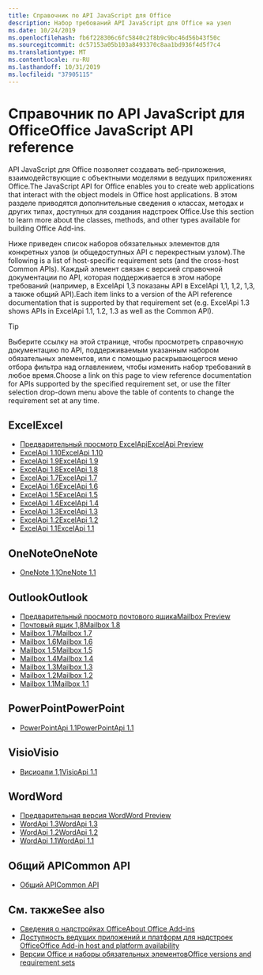 ```yaml
---
title: Справочник по API JavaScript для Office
description: Набор требований API JavaScript для Office на узел
ms.date: 10/24/2019
ms.openlocfilehash: fb6f228306c6fc5840c2f8b9c9bc46d56b43f50c
ms.sourcegitcommit: dc57153a05b103a8493370c8aa1bd936f4d5f7c4
ms.translationtype: MT
ms.contentlocale: ru-RU
ms.lasthandoff: 10/31/2019
ms.locfileid: "37905115"
---
```

# <a name="office-javascript-api-reference"></a><span data-ttu-id="765ff-103">Справочник по API JavaScript для Office</span><span class="sxs-lookup"><span data-stu-id="765ff-103">Office JavaScript API reference</span></span>

<span data-ttu-id="765ff-104">API JavaScript для Office позволяет создавать веб-приложения, взаимодействующие с объектными моделями в ведущих приложениях Office.</span><span class="sxs-lookup"><span data-stu-id="765ff-104">The JavaScript API for Office enables you to create web applications that interact with the object models in Office host applications.</span></span> <span data-ttu-id="765ff-105">В этом разделе приводятся дополнительные сведения о классах, методах и других типах, доступных для создания надстроек Office.</span><span class="sxs-lookup"><span data-stu-id="765ff-105">Use this section to learn more about the classes, methods, and other types available for building Office Add-ins.</span></span>

<span data-ttu-id="765ff-106">Ниже приведен список наборов обязательных элементов для конкретных узлов (и общедоступных API с перекрестным узлом).</span><span class="sxs-lookup"><span data-stu-id="765ff-106">The following is a list of host-specific requirement sets (and the cross-host Common APIs).</span></span> <span data-ttu-id="765ff-107">Каждый элемент связан с версией справочной документации по API, которая поддерживается в этом наборе требований (например, в ExcelApi 1,3 показаны API в ExcelApi 1,1, 1,2, 1,3, а также общий API).</span><span class="sxs-lookup"><span data-stu-id="765ff-107">Each item links to a version of the API reference documentation that is supported by that requirement set (e.g. ExcelApi 1.3 shows APIs in ExcelApi 1.1, 1.2, 1.3 as well as the Common API).</span></span>

> [!TIP]
> <span data-ttu-id="765ff-108">Выберите ссылку на этой странице, чтобы просмотреть справочную документацию по API, поддерживаемым указанным набором обязательных элементов, или с помощью раскрывающегося меню отбора фильтра над оглавлением, чтобы изменить набор требований в любое время.</span><span class="sxs-lookup"><span data-stu-id="765ff-108">Choose a link on this page to view reference documentation for APIs supported by the specified requirement set, or use the filter selection drop-down menu above the table of contents to change the requirement set at any time.</span></span>

## <a name="excel"></a><span data-ttu-id="765ff-109">Excel</span><span class="sxs-lookup"><span data-stu-id="765ff-109">Excel</span></span>

- [<span data-ttu-id="765ff-110">Предварительный просмотр ExcelApi</span><span class="sxs-lookup"><span data-stu-id="765ff-110">ExcelApi Preview</span></span>](/javascript/api/excel?view=excel-js-preview)
- [<span data-ttu-id="765ff-111">ExcelApi 1.10</span><span class="sxs-lookup"><span data-stu-id="765ff-111">ExcelApi 1.10</span></span>](/javascript/api/excel?view=excel-js-1.10)
- [<span data-ttu-id="765ff-112">ExcelApi 1.9</span><span class="sxs-lookup"><span data-stu-id="765ff-112">ExcelApi 1.9</span></span>](/javascript/api/excel?view=excel-js-1.9)
- [<span data-ttu-id="765ff-113">ExcelApi 1.8</span><span class="sxs-lookup"><span data-stu-id="765ff-113">ExcelApi 1.8</span></span>](/javascript/api/excel?view=excel-js-1.8)
- [<span data-ttu-id="765ff-114">ExcelApi 1.7</span><span class="sxs-lookup"><span data-stu-id="765ff-114">ExcelApi 1.7</span></span>](/javascript/api/excel?view=excel-js-1.7)
- [<span data-ttu-id="765ff-115">ExcelApi 1.6</span><span class="sxs-lookup"><span data-stu-id="765ff-115">ExcelApi 1.6</span></span>](/javascript/api/excel?view=excel-js-1.6)
- [<span data-ttu-id="765ff-116">ExcelApi 1.5</span><span class="sxs-lookup"><span data-stu-id="765ff-116">ExcelApi 1.5</span></span>](/javascript/api/excel?view=excel-js-1.5)
- [<span data-ttu-id="765ff-117">ExcelApi 1.4</span><span class="sxs-lookup"><span data-stu-id="765ff-117">ExcelApi 1.4</span></span>](/javascript/api/excel?view=excel-js-1.4)
- [<span data-ttu-id="765ff-118">ExcelApi 1.3</span><span class="sxs-lookup"><span data-stu-id="765ff-118">ExcelApi 1.3</span></span>](/javascript/api/excel?view=excel-js-1.3)
- [<span data-ttu-id="765ff-119">ExcelApi 1.2</span><span class="sxs-lookup"><span data-stu-id="765ff-119">ExcelApi 1.2</span></span>](/javascript/api/excel?view=excel-js-1.2)
- [<span data-ttu-id="765ff-120">ExcelApi 1.1</span><span class="sxs-lookup"><span data-stu-id="765ff-120">ExcelApi 1.1</span></span>](/javascript/api/excel?view=excel-js-1.1)

## <a name="onenote"></a><span data-ttu-id="765ff-121">OneNote</span><span class="sxs-lookup"><span data-stu-id="765ff-121">OneNote</span></span>

- [<span data-ttu-id="765ff-122">OneNote 1,1</span><span class="sxs-lookup"><span data-stu-id="765ff-122">OneNote 1.1</span></span>](/javascript/api/onenote?view=onenote-js-1.1)

## <a name="outlook"></a><span data-ttu-id="765ff-123">Outlook</span><span class="sxs-lookup"><span data-stu-id="765ff-123">Outlook</span></span>

- [<span data-ttu-id="765ff-124">Предварительный просмотр почтового ящика</span><span class="sxs-lookup"><span data-stu-id="765ff-124">Mailbox Preview</span></span>](/javascript/api/outlook?view=outlook-js-preview)
- [<span data-ttu-id="765ff-125">Почтовый ящик 1,8</span><span class="sxs-lookup"><span data-stu-id="765ff-125">Mailbox 1.8</span></span>](/javascript/api/outlook?view=outlook-js-1.8)
- [<span data-ttu-id="765ff-126">Mailbox 1.7</span><span class="sxs-lookup"><span data-stu-id="765ff-126">Mailbox 1.7</span></span>](/javascript/api/outlook?view=outlook-js-1.7)
- [<span data-ttu-id="765ff-127">Mailbox 1.6</span><span class="sxs-lookup"><span data-stu-id="765ff-127">Mailbox 1.6</span></span>](/javascript/api/outlook?view=outlook-js-1.6)
- [<span data-ttu-id="765ff-128">Mailbox 1.5</span><span class="sxs-lookup"><span data-stu-id="765ff-128">Mailbox 1.5</span></span>](/javascript/api/outlook?view=outlook-js-1.5)
- [<span data-ttu-id="765ff-129">Mailbox 1.4</span><span class="sxs-lookup"><span data-stu-id="765ff-129">Mailbox 1.4</span></span>](/javascript/api/outlook?view=outlook-js-1.4)
- [<span data-ttu-id="765ff-130">Mailbox 1.3</span><span class="sxs-lookup"><span data-stu-id="765ff-130">Mailbox 1.3</span></span>](/javascript/api/outlook?view=outlook-js-1.3)
- [<span data-ttu-id="765ff-131">Mailbox 1.2</span><span class="sxs-lookup"><span data-stu-id="765ff-131">Mailbox 1.2</span></span>](/javascript/api/outlook?view=outlook-js-1.2)
- [<span data-ttu-id="765ff-132">Mailbox 1.1</span><span class="sxs-lookup"><span data-stu-id="765ff-132">Mailbox 1.1</span></span>](/javascript/api/outlook?view=outlook-js-1.1)

## <a name="powerpoint"></a><span data-ttu-id="765ff-133">PowerPoint</span><span class="sxs-lookup"><span data-stu-id="765ff-133">PowerPoint</span></span>

- [<span data-ttu-id="765ff-134">PowerPointApi 1.1</span><span class="sxs-lookup"><span data-stu-id="765ff-134">PowerPointApi 1.1</span></span>](/javascript/api/powerpoint?view=powerpoint-js-1.1)

## <a name="visio"></a><span data-ttu-id="765ff-135">Visio</span><span class="sxs-lookup"><span data-stu-id="765ff-135">Visio</span></span>

- [<span data-ttu-id="765ff-136">Висиоапи 1,1</span><span class="sxs-lookup"><span data-stu-id="765ff-136">VisioApi 1.1</span></span>](/javascript/api/visio?view=visio-js-1.1)

## <a name="word"></a><span data-ttu-id="765ff-137">Word</span><span class="sxs-lookup"><span data-stu-id="765ff-137">Word</span></span>

- [<span data-ttu-id="765ff-138">Предварительная версия Word</span><span class="sxs-lookup"><span data-stu-id="765ff-138">Word Preview</span></span>](/javascript/api/word?view=word-js-preview)
- [<span data-ttu-id="765ff-139">WordApi 1.3</span><span class="sxs-lookup"><span data-stu-id="765ff-139">WordApi 1.3</span></span>](/javascript/api/word?view=word-js-1.3)
- [<span data-ttu-id="765ff-140">WordApi 1.2</span><span class="sxs-lookup"><span data-stu-id="765ff-140">WordApi 1.2</span></span>](/javascript/api/word?view=word-js-1.2)
- [<span data-ttu-id="765ff-141">WordApi 1.1</span><span class="sxs-lookup"><span data-stu-id="765ff-141">WordApi 1.1</span></span>](/javascript/api/word?view=word-js-1.1)

## <a name="common-api"></a><span data-ttu-id="765ff-142">Общий API</span><span class="sxs-lookup"><span data-stu-id="765ff-142">Common API</span></span>

- [<span data-ttu-id="765ff-143">Общий API</span><span class="sxs-lookup"><span data-stu-id="765ff-143">Common API</span></span>](/javascript/api/office?view=common-js)

## <a name="see-also"></a><span data-ttu-id="765ff-144">См. также</span><span class="sxs-lookup"><span data-stu-id="765ff-144">See also</span></span>

- [<span data-ttu-id="765ff-145">Сведения о надстройках Office</span><span class="sxs-lookup"><span data-stu-id="765ff-145">About Office Add-ins</span></span>](/office/dev/add-ins/overview)
- [<span data-ttu-id="765ff-146">Доступность ведущих приложений и платформ для надстроек Office</span><span class="sxs-lookup"><span data-stu-id="765ff-146">Office Add-in host and platform availability</span></span>](/office/dev/add-ins/overview/office-add-in-availability)
- [<span data-ttu-id="765ff-147">Версии Office и наборы обязательных элементов</span><span class="sxs-lookup"><span data-stu-id="765ff-147">Office versions and requirement sets</span></span>](/office/dev/add-ins/develop/office-versions-and-requirement-sets)
